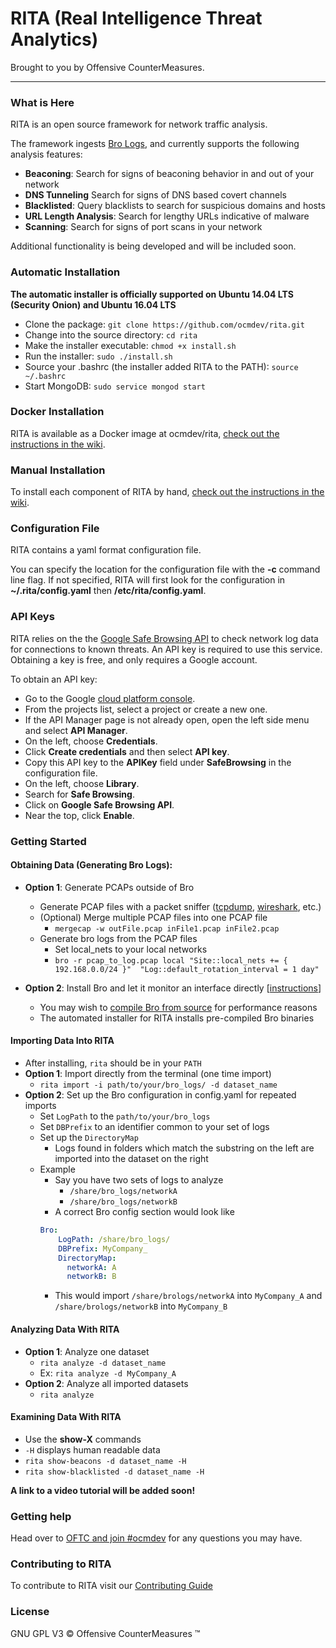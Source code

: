 # RITA (Real Intelligence Threat Analytics)

Brought to you by Offensive CounterMeasures.

---
### What is Here

RITA is an open source framework for network traffic analysis.

The framework ingests [Bro Logs](https://www.bro.org/), and currently supports the following analysis features:
 - **Beaconing**: Search for signs of beaconing behavior in and out of your network
 - **DNS Tunneling** Search for signs of DNS based covert channels
 - **Blacklisted**: Query blacklists to search for suspicious domains and hosts
 - **URL Length Analysis**: Search for lengthy URLs indicative of malware
 - **Scanning**: Search for signs of port scans in your network

Additional functionality is being developed and will be included soon.

### Automatic Installation
**The automatic  installer is officially supported on Ubuntu 14.04 LTS (Security Onion) and Ubuntu 16.04 LTS**

* Clone the package:
`git clone https://github.com/ocmdev/rita.git`
* Change into the source directory: `cd rita`
* Make the installer executable: `chmod +x install.sh`
* Run the installer: `sudo ./install.sh`
* Source your .bashrc (the installer added RITA to the PATH): `source ~/.bashrc`
* Start MongoDB: `sudo service mongod start`

### Docker Installation
RITA is available as a Docker image at ocmdev/rita, [check out the instructions in the wiki](https://github.com/ocmdev/rita/wiki/Docker-Installation).

### Manual Installation
To install each component of RITA by hand, [check out the instructions in the wiki](https://github.com/ocmdev/rita/wiki/Installation).

### Configuration File
RITA contains a yaml format configuration file.

You can specify the location for the configuration file with the **-c** command line flag. If not specified, RITA will first look for the configuration in **~/.rita/config.yaml** then **/etc/rita/config.yaml**.


### API Keys
RITA relies on the the [Google Safe Browsing API](https://developers.google.com/safe-browsing/) to check network log data for connections to known threats. An API key is required to use this service. Obtaining a key is free, and only requires a Google account.

To obtain an API key:
  * Go to the Google [cloud platform console](https://console.cloud.google.com/).
  * From the projects list, select a project or create a new one.
  * If the API Manager page is not already open, open the left side menu and select **API Manager**.
  * On the left, choose **Credentials**.
  * Click **Create credentials** and then select **API key**.
  * Copy this API key to the **APIKey** field under **SafeBrowsing** in the configuration file.
  * On the left, choose **Library**.
  * Search for **Safe Browsing**.
  * Click on **Google Safe Browsing API**.
  * Near the top, click **Enable**.

### Getting Started
#### Obtaining Data (Generating Bro Logs):
  * **Option 1**: Generate PCAPs outside of Bro
    * Generate PCAP files with a packet sniffer ([tcpdump](http://www.tcpdump.org/), [wireshark](https://www.wireshark.org/), etc.)
    * (Optional) Merge multiple PCAP files into one PCAP file
      * `mergecap -w outFile.pcap inFile1.pcap inFile2.pcap`
    * Generate bro logs from the PCAP files
      * Set local_nets to your local networks
      * ```bro -r pcap_to_log.pcap local "Site::local_nets += { 192.168.0.0/24 }"  "Log::default_rotation_interval = 1 day"```

  * **Option 2**: Install Bro and let it monitor an interface directly [[instructions](https://www.bro.org/sphinx/quickstart/)]
      * You may wish to [compile Bro from source](https://www.bro.org/sphinx/install/install.html) for performance reasons
      * The automated installer for RITA installs pre-compiled Bro binaries

#### Importing Data Into RITA
  * After installing, `rita` should be in your `PATH`
  * **Option 1**: Import directly from the terminal (one time import)
    * `rita import -i path/to/your/bro_logs/ -d dataset_name`
  * **Option 2**: Set up the Bro configuration in config.yaml for repeated imports
    * Set `LogPath` to the `path/to/your/bro_logs`
    * Set `DBPrefix` to an identifier common to your set of logs
    * Set up the `DirectoryMap`
      * Logs found in folders which match the substring on the left are imported
      into  the dataset on the right
    * Example
      * Say you have two sets of logs to analyze
        * `/share/bro_logs/networkA`
        * `/share/bro_logs/networkB`
      * A correct Bro config section would look like
      ```yaml
      Bro:
          LogPath: /share/bro_logs/
          DBPrefix: MyCompany_
          DirectoryMap:
            networkA: A
            networkB: B
      ```
      * This would import `/share/brologs/networkA` into `MyCompany_A` and
      `/share/brologs/networkB` into `MyCompany_B`


#### Analyzing Data With RITA
  * **Option 1**: Analyze one dataset
    * `rita analyze -d dataset_name`
    * Ex: `rita analyze -d MyCompany_A`
  * **Option 2**: Analyze all imported datasets
    * `rita analyze`

#### Examining Data With RITA
  * Use the **show-X** commands
  * `-H` displays human readable data
  * `rita show-beacons -d dataset_name -H`
  * `rita show-blacklisted -d dataset_name -H`

**A link to a video tutorial will be added soon!**

### Getting help
Head over to [OFTC and join #ocmdev](https://webchat.oftc.net/?channels=ocmdev) for any questions you may have.

### Contributing to RITA
To contribute to RITA visit our [Contributing Guide](https://github.com/ocmdev/rita/blob/master/Contributing.md)

### License
GNU GPL V3
&copy; Offensive CounterMeasures &trade;
